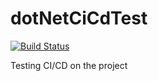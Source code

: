 # dotNetCiCdTest
[![Build Status][appveyor-image]][appveyor]

Testing CI/CD on the project

[appveyor-image]: https://ci.appveyor.com/api/projects/status/yr95p9disf4e7mo4?svg=true
[appveyor]: https://ci.appveyor.com/project/devesh-shetty/dotnetcicdtest
